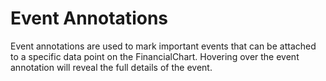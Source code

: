 Event Annotations
==================

Event annotations are used to mark important events that can be attached to a specific data point on the FinancialChart. Hovering over the event annotation will reveal the full details of the event.